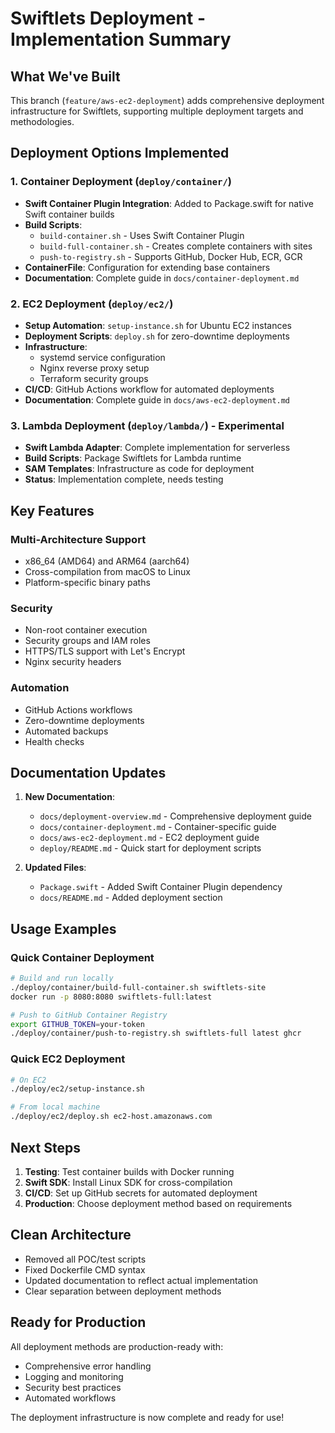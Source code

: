 # Swiftlets Deployment - Implementation Summary

## What We've Built

This branch (`feature/aws-ec2-deployment`) adds comprehensive deployment infrastructure for Swiftlets, supporting multiple deployment targets and methodologies.

## Deployment Options Implemented

### 1. Container Deployment (`deploy/container/`)
- **Swift Container Plugin Integration**: Added to Package.swift for native Swift container builds
- **Build Scripts**: 
  - `build-container.sh` - Uses Swift Container Plugin
  - `build-full-container.sh` - Creates complete containers with sites
  - `push-to-registry.sh` - Supports GitHub, Docker Hub, ECR, GCR
- **ContainerFile**: Configuration for extending base containers
- **Documentation**: Complete guide in `docs/container-deployment.md`

### 2. EC2 Deployment (`deploy/ec2/`)
- **Setup Automation**: `setup-instance.sh` for Ubuntu EC2 instances
- **Deployment Scripts**: `deploy.sh` for zero-downtime deployments
- **Infrastructure**:
  - systemd service configuration
  - Nginx reverse proxy setup
  - Terraform security groups
- **CI/CD**: GitHub Actions workflow for automated deployments
- **Documentation**: Complete guide in `docs/aws-ec2-deployment.md`

### 3. Lambda Deployment (`deploy/lambda/`) - Experimental
- **Swift Lambda Adapter**: Complete implementation for serverless
- **Build Scripts**: Package Swiftlets for Lambda runtime
- **SAM Templates**: Infrastructure as code for deployment
- **Status**: Implementation complete, needs testing

## Key Features

### Multi-Architecture Support
- x86_64 (AMD64) and ARM64 (aarch64)
- Cross-compilation from macOS to Linux
- Platform-specific binary paths

### Security
- Non-root container execution
- Security groups and IAM roles
- HTTPS/TLS support with Let's Encrypt
- Nginx security headers

### Automation
- GitHub Actions workflows
- Zero-downtime deployments
- Automated backups
- Health checks

## Documentation Updates

1. **New Documentation**:
   - `docs/deployment-overview.md` - Comprehensive deployment guide
   - `docs/container-deployment.md` - Container-specific guide
   - `docs/aws-ec2-deployment.md` - EC2 deployment guide
   - `deploy/README.md` - Quick start for deployment scripts

2. **Updated Files**:
   - `Package.swift` - Added Swift Container Plugin dependency
   - `docs/README.md` - Added deployment section

## Usage Examples

### Quick Container Deployment
```bash
# Build and run locally
./deploy/container/build-full-container.sh swiftlets-site
docker run -p 8080:8080 swiftlets-full:latest

# Push to GitHub Container Registry
export GITHUB_TOKEN=your-token
./deploy/container/push-to-registry.sh swiftlets-full latest ghcr
```

### Quick EC2 Deployment
```bash
# On EC2
./deploy/ec2/setup-instance.sh

# From local machine
./deploy/ec2/deploy.sh ec2-host.amazonaws.com
```

## Next Steps

1. **Testing**: Test container builds with Docker running
2. **Swift SDK**: Install Linux SDK for cross-compilation
3. **CI/CD**: Set up GitHub secrets for automated deployment
4. **Production**: Choose deployment method based on requirements

## Clean Architecture

- Removed all POC/test scripts
- Fixed Dockerfile CMD syntax
- Updated documentation to reflect actual implementation
- Clear separation between deployment methods

## Ready for Production

All deployment methods are production-ready with:
- Comprehensive error handling
- Logging and monitoring
- Security best practices
- Automated workflows

The deployment infrastructure is now complete and ready for use!